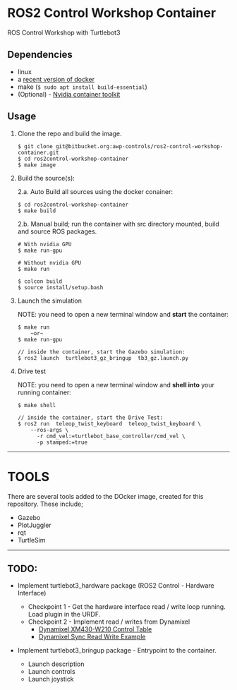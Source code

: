 # ROS2 Control Workshop Container

ROS Control Workshop with Turtlebot3

## Dependencies
* linux
* a [recent version of docker](https://docs.docker.com/engine/install/ubuntu/)
* make (`$ sudo apt install build-essential`)
* (Optional) - [Nvidia container toolkit](https://docs.nvidia.com/datacenter/cloud-native/container-toolkit/install-guide.html#installing-on-ubuntu-and-debian)

## Usage
1. Clone the repo and build the image.

    ```
    $ git clone git@bitbucket.org:awp-controls/ros2-control-workshop-container.git
    $ cd ros2control-workshop-container
    $ make image
    ```
2. Build the source(s):

    2.a. Auto Build all sources using the docker conainer: 
    ```
    $ cd ros2control-workshop-container
    $ make build
    ```

    2.b. Manual build; run the container with src directory mounted, build and source ROS packages.

    ```
    # With nvidia GPU
    $ make run-gpu

    # Without nvidia GPU
    $ make run

    $ colcon build
    $ source install/setup.bash
    ```

3. Launch the simulation

    NOTE: you need to open a new terminal window and **start** the container:
    ```
    $ make run
        ~or~
    $ make run-gpu

    // inside the container, start the Gazebo simulation:
    $ ros2 launch  turtlebot3_gz_bringup  tb3_gz.launch.py
    ```

4. Drive test

    NOTE: you need to open a new terminal window and **shell into** your running container:
    ```
    $ make shell

    // inside the container, start the Drive Test:
    $ ros2 run  teleop_twist_keyboard  teleop_twist_keyboard \
        --ros-args \
          -r cmd_vel:=turtlebot_base_controller/cmd_vel \
          -p stamped:=true
    ```
----
# TOOLS

There are several tools added to the DOcker image, created for this repository. These include;

  - Gazebo
  - PlotJuggler
  - rqt
  - TurtleSim

----
## TODO:

* Implement turtlebot3_hardware package (ROS2 Control - Hardware Interface)
    * Checkpoint 1 - Get the hardware interface read / write loop running. Load plugin in the URDF.
    * Checkpoint 2 - Implement read / writes from Dynamixel
        * [Dynamixel XM430-W210 Control Table](https://emanual.robotis.com/docs/en/dxl/x/xm430-w210/)
        * [Dynamixel Sync Read Write Example](https://github.com/ROBOTIS-GIT/DynamixelSDK/blob/main/c%2B%2B/example/protocol2.0/sync_read_write/sync_read_write.cpp)

* Implement turtlebot3_bringup package - Entrypoint to the container.
    * Launch description
    * Launch controls
    * Launch joystick

